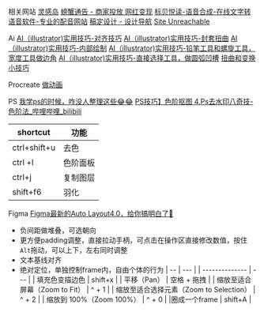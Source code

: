 相关网站
[灵感岛](https://www.linggandaquan.com/)
[螃蟹通告 - 商家投放 网红变现](https://www.pangxietonggao.com/)
[标贝悦读-语音合成-在线文字转语音软件-专业的配音网站](https://yuedu.data-baker.com/)
[稿定设计 - 设计导航](https://www.designnavs.com/site/147.html)
[Site Unreachable](https://unsplash.com/)



Ai
[AI（illustrator)实用技巧-对齐技巧](https://www.xiaohongshu.com/explore/65372986000000001e03ca42?m_source=itab)
[AI（illustrator)实用技巧-封套扭曲](https://www.xiaohongshu.com/explore/65333948000000001e032403?m_source=itab)
[AI（illustrator)实用技巧-内部绘制](https://www.xiaohongshu.com/explore/65308bb5000000001e0329f2?m_source=itab)
[AI（illustrator)实用技巧-铅笔工具和螺旋工具，宽度工具做边角](https://www.xiaohongshu.com/explore/63a040c2000000001f0091fb?m_source=itab)
[AI（illustrator)实用技巧-直接选择工具，做圆弧凹槽](https://www.xiaohongshu.com/explore/63565320000000001601930a?m_source=itab)
[扭曲和变换小技巧](https://www.xiaohongshu.com/explore/637ca96c0000000010016909?m_source=itab)




Procreate
[做动画](https://www.xiaohongshu.com/explore/65351b52000000001e023eb9?m_source=itab)


PS
[我学ps的时候，咋没人整理这些😂😂](https://www.xiaohongshu.com/explore/62c390ea00000000060309dd?m_source=itab)
[PS技巧】色阶抠图 ](https://www.xiaohongshu.com/explore/6479517400000000130076eb?m_source=itab)
[4.Ps去水印八奇技-色阶法\_哔哩哔哩\_bilibili](https://www.bilibili.com/video/BV1Th4y1e7t3?p=5&spm_id_from=pageDriver&vd_source=b92112731015c20054034d26c9ad8a67)

| shortcut     | 功能     |
| ------------ | -------- |
| ctrl+shift+u | 去色     |
| ctrl  +l     | 色阶面板 |
| ctrl+j       | 复制图层 |
| shift+f6             |      羽化   |





Figma
[Figma最新的Auto Layout4.0，给你搞明白了🥰](https://www.xiaohongshu.com/explore/627f03720000000021034ca5?m_source=itab)
- 负间距做堆叠，可选朝向
- 更方便padding调整，直接拉动手柄，可点击在操作区直接修改数值，按住`Alt`拖动，可以上下，左右同时调整
- 文本基线对齐
- 绝对定位，单独控制frame内，自由个体的行为
| --             | --- |
| -------------- | --- |
| 填充色变描边色 | shift+x    |
| 平移（Pan）                             | 空格 + 拖拽 |
| 缩放至适合屏幕（Zoom to Fit）           | ^ + 1       |
| 缩放至适合选择元素（Zoom to Selection） | ^ + 2       |
| 缩放到 100%（Zoom 100%）                | ^ + 0       |
|圈成一个frame                                         |            shift+A |
